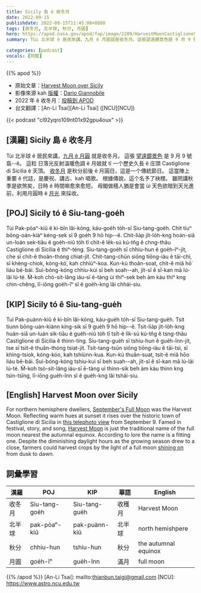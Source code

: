 ```yaml
---
title: Sicily 島 ê 收冬月
date: 2022-09-15
publishdate: 2022-09-15T11:45:00+0800
tags: [收冬月, 北半球, 秋分, 月圓]
hero: https://apod.nasa.gov/apod/fap/image/2209/HarvestMoonCastiglioneSicily1024.jpg
summary: Tùi 北半球 ê 居民來講，九月 ê 月圓就是收冬月。這張望遠鏡景色是 9 月 9 號翕--ê。

categories: [podcast]
vocals: [阿錕]
---
```


{{% apod %}}

- 原始文章：[Harvest Moon over Sicily](https://apod.nasa.gov/apod/ap220915.html)
- 影像來源 kah [版權][copyright]：[Dario Giannobile](https://www.dariogiannobile.com/)
- 2022 年 ê 收冬月：[投稿到 APOD](https://www.facebook.com/media/set/?set=a.5037808269656685&type=3)
- 台文翻譯：[An-Li Tsai][An-Li Tsai] ([NCU][NCU])

{{< podcast "cl92yqro109nt01x92gpu4oux" >}}

## [漢羅] Sicily 島 ê 收冬月
Tùi 北半球 ê 居民來講，[九月 ê 月圓][September's Full Moon] 就是收冬月。
這張 [望遠鏡景色][this telephoto view] 是 9 月 9 號翕--ê。
這粒 日落光反射溫暖色調 ê 月娘就 tī 一个歷史久長 ê 庄頭 Castiglione di Sicilia ê 天頂。
[收冬月][Harvest Moon] 是秋分前後 ê 月圓日，這是一个傳統節日。
這當陣上重要 ê 代誌，是慶祝、講古、kah 唱歌。
根據傳說，這个名予了袂䆀。
雖罔講秋季是欲煞矣，日時 ê 時間嘛愈來愈短。
毋閣做穡人猶是會當 ùi 天色欲暗到天光進前，利用月圓時 ê [月光][shining on] 來採收。

## [POJ] Sicily tó ê Siu-tang-goe̍h
Tùi Pak-pòaⁿ-kiû ê ki-bîn lâi-kóng, káu-goe̍h to̍h-sī Siu-tang-goe̍h.
Chit tiuⁿ bōng-oán-kiàⁿ kéng-sek sī 9 goe̍h 9 hō hip--ê.
Chit-lia̍p ji̍t-lo̍h-kng hoán-siā un-loán sek-tiāu ê goe̍h-niû to̍h tī chi̍t-ê le̍k-sú kú-tn̂g ê chng-thâu Castiglione di Sicilia ê thiⁿ-téng.
Siu-tang-goe̍h sī chhiu-hun ê goe̍h-îⁿ-ji̍t, che sī chi̍t-ê thoân-thóng chiat-ji̍t.
Chit-tang-chūn siōng tiōng-iàu ê tāi-chì, sī khèng-chiok, kóng-kó͘, kah chhiùⁿ-koa.
Kun-kù thoân-soat, chit-ê miâ hō͘ liáu bē-bái.
Sui-bóng-kóng chhiu-kùi sī beh soah--ah, ji̍t-sî ê sî-kan mā lú-lâi lú-té.
M̄-koh chò-si̍t-lâng iáu-sī ē-tàng ùi thiⁿ-sek beh àm kàu thiⁿ kng chìn-chêng, lī-iōng goe̍h-îⁿ sî ê goe̍h-kng lâi chhái-siu.


## [KIP] Sicily tó ê Siu-tang-gue̍h
Tuì Pak-puànn-kiû ê ki-bîn lâi-kóng, káu-gue̍h to̍h-sī Siu-tang-gue̍h.
Tsit tiunn bōng-uán-kiànn kíng-sik sī 9 gue̍h 9 hō hip--ê.
Tsit-lia̍p ji̍t-lo̍h-kng huán-siā un-luán sik-tiāu ê gue̍h-niû to̍h tī tsi̍t-ê li̍k-sú kú-tn̂g ê tsng-thâu Castiglione di Sicilia ê thinn-tíng.
Siu-tang-gue̍h sī tshiu-hun ê gue̍h-înn-ji̍t, tse sī tsi̍t-ê thuân-thóng tsiat-ji̍t.
Tsit-tang-tsūn siōng tiōng-iàu ê tāi-tsì, sī khìng-tsiok, kóng-kóo, kah tshiùnn-kua.
Kun-kù thuân-suat, tsit-ê miâ hōo liáu bē-bái.
Sui-bóng-kóng tshiu-kuì sī beh suah--ah, ji̍t-sî ê sî-kan mā lú-lâi lú-té.
M̄-koh tsò-si̍t-lâng iáu-sī ē-tàng uì thinn-sik beh àm kàu thinn kng tsìn-tsîng, lī-iōng gue̍h-înn sî ê gue̍h-kng lâi tshái-siu.


## [English] Harvest Moon over Sicily
For northern hemisphere dwellers, [September's Full Moon][September's Full Moon] was the Harvest Moon.
Reflecting warm hues at sunset it rises over the historic town of Castiglione di Sicilia in [this telephoto view][this telephoto view] from September 9.
Famed in festival, story, and song, [Harvest Moon][Harvest Moon] is just the traditional name of the full moon nearest the autumnal equinox.
According to lore the name is a fitting one.
Despite the diminishing daylight hours as the growing season drew to a close, farmers could harvest crops by the light of a full moon [shining on][shining on] from dusk to dawn.

## 詞彙學習

|漢羅|POJ|KIP|華語|English|
|-|-|-|-|-|
|收冬月|Siu-tang-goe̍h|Siu-tang-gue̍h|收穫月|Harvest Moon|
|北半球|pak-pòaⁿ-kiû|pak-puànn-kiû|北半球|north hemishpere|
|秋分|chhiu-hun|tshiu-hun|秋分|the autumnal equinox|
|月圓|goe̍h-îⁿ|gue̍h-înn|滿月|full moon|

{{% /apod %}}
[An-Li Tsai]: mailto:thianbun.taigi@gmail.com
[NCU]: https://www.astro.ncu.edu.tw

[copyright]: https://apod.nasa.gov/apod/fap/lib/about_apod.html#srapply

[September's Full Moon]:https://solarsystem.nasa.gov/news/2282/full-moon-guide-september-october-2022/
[this telephoto view]:https://www.facebook.com/photo/?fbid=10228330663440918&set=a.10205099215869248
[Harvest Moon]:https://earthsky.org/moon-phases/september-full-moon-harvest-moon-corn-moon/
[shining on]:https://en.wikipedia.org/wiki/Shine_On,_Harvest_Moon
